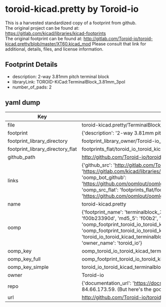 # toroid-kicad.pretty by Toroid-io  
This is a harvested standardized copy of a footprint from github.  
The original project can be found at:  
https://gitlab.com/kicad/libraries/kicad-footprints  
The original footprint can be found at:
http://gitlab.com/Toroid-io/toroid-kicad.pretty/blob/master/XT60.kicad_mod
Please consult that link for additional, details, files, and license information.  
## Footprint Details
* description: 2-way 3.81mm pitch terminal block  
* libraryLink: TOROID-KiCad:TerminalBlock_3.81mm_3pol  
* number_of_pads: 2  
## yaml dump  
| Key | Value |  
| --- | --- |  
| file | toroid-kicad.pretty/TerminalBlock_3.81mm_2pol.kicad_mod |  
| footprint | {'description': '2-way 3.81mm pitch terminal block', 'libraryLink': 'TOROID-KiCad:TerminalBlock_3.81mm_3pol', 'number_of_pads': 2} |  
| footprint_library_directory | footprint_library_owner/Toroid-io_toroid-kicad.pretty |  
| footprint_library_directory_flat | footprints_flat/toroid_io_toroid_kicad_terminalblock_3_81mm_2pol/working |  
| github_path | http://github.com/Toroid-io/toroid-kicad.pretty/blob/master/TerminalBlock_3.81mm_2pol.kicad_mod |  
| links | {'github_src': 'http://gitlab.com/Toroid-io/toroid-kicad.pretty/blob/master/XT60.kicad_mod', 'github_src_repo': 'https://gitlab.com/kicad/libraries/kicad-footprints', 'oomp_bot': 'footprints/toroid_io_toroid_kicad_terminalblock_3_81mm_2pol/working', 'oomp_bot_github': 'https://github.com/oomlout/oomlout_oomp_footprint_bot/tree/main/footprints/toroid_io_toroid_kicad_terminalblock_3_81mm_2pol/working', 'oomp_src_flat': 'footprints_flat/footprints_flat/toroid_io_toroid_kicad_terminalblock_3_81mm_2pol/working', 'oomp_src_flat_github': 'https://github.com/oomlout/oomlout_oomp_footprint_src/tree/main/footprints_flat/toroid_io_toroid_kicad_terminalblock_3_81mm_2pol/working'} |  
| name | toroid-kicad.pretty |  
| oomp | {'footprint_name': 'terminalblock_3_81mm_2pol', 'library_name': 'toroid_kicad', 'md5': 'f00b23390d75203590e832b77e224cdc', 'md5_10': 'f00b23390d', 'md5_5': 'f00b2', 'md5_6': 'f00b23', 'oomp_key': 'oomp_toroid_io_toroid_kicad_terminalblock_3_81mm_2pol', 'oomp_key_extra': 'oomp_footprint_toroid_io_toroid_kicad_terminalblock_3_81mm_2pol', 'oomp_key_full': 'oomp_footprint_toroid_io_toroid_kicad_terminalblock_3_81mm_2pol_f00b23', 'oomp_key_simple': 'toroid_io_toroid_kicad_terminalblock_3_81mm_2pol', 'original_filename': 'toroid-kicad.pretty/TerminalBlock_3.81mm_2pol.kicad_mod', 'owner_name': 'toroid_io'} |  
| oomp_key | oomp_toroid_io_toroid_kicad_terminalblock_3_81mm_2pol |  
| oomp_key_full | oomp_footprint_toroid_io_toroid_kicad_terminalblock_3_81mm_2pol |  
| oomp_key_simple | toroid_io_toroid_kicad_terminalblock_3_81mm_2pol |  
| owner | Toroid-io |  
| repo | {'documentation_url': 'https://docs.github.com/rest/overview/resources-in-the-rest-api#rate-limiting', 'message': "API rate limit exceeded for 84.66.173.59. (But here's the good news: Authenticated requests get a higher rate limit. Check out the documentation for more details.)"} |  
| url | http://github.com/Toroid-io/toroid-kicad.pretty |  

